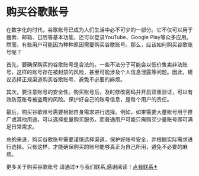 # 购买谷歌账号

在数字化的时代，谷歌账号已成为人们生活中必不可少的一部分。它不仅可以用于搜索、邮箱、日历等基本功能，还可以登录YouTube、Google Play等众多应用。然而，有些用户可能因为种种原因需要购买谷歌账号。那么，应该如何购买谷歌账号呢？

首先，要确保购买的谷歌账号是合法的。一些不法分子可能会以低价售卖非法账号，这样的账号存在被封禁的风险，甚至可能涉及个人信息泄露等问题。因此，建议选择正规渠道购买谷歌账号，避免不必要的麻烦。

其次，要注意账号的安全性。购买账号后，及时修改密码并开启双重验证，可以有效防范账号被盗用的风险。保护好自己的账号信息，是每个用户的责任。

最后，购买谷歌账号需要根据自身需求进行选择。例如，如果需要大量账号用于推广或其他用途，可以选择批量购买服务。而普通用户可能只需购买少量账号即可满足日常需求。

总的来说，购买谷歌账号需要谨慎选择渠道，保护好账号安全，并根据实际需求进行选择。只有这样，才能确保购买的账号能够真正为自己所用，避免不必要的麻烦。

更多关于购买谷歌账号 请通过✈与我们联系,感谢阅读！[点我联系✈](https://mail.G208.com)